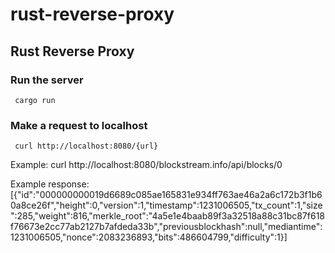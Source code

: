 # rust-reverse-proxy

## Rust Reverse Proxy 

### Run the server

` cargo run`

### Make a request to localhost
` curl http://localhost:8080/{url}` 

Example: curl http://localhost:8080/blockstream.info/api/blocks/0

Example response: [{"id":"000000000019d6689c085ae165831e934ff763ae46a2a6c172b3f1b60a8ce26f","height":0,"version":1,"timestamp":1231006505,"tx_count":1,"size":285,"weight":816,"merkle_root":"4a5e1e4baab89f3a32518a88c31bc87f618f76673e2cc77ab2127b7afdeda33b","previousblockhash":null,"mediantime":1231006505,"nonce":2083236893,"bits":486604799,"difficulty":1}]

